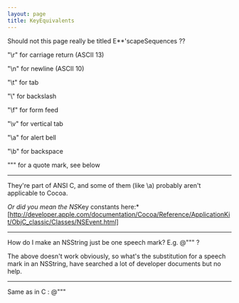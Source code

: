 ```yaml
---
layout: page
title: KeyEquivalents
---
```


Should not this page really be titled E**'scapeSequences ??

"\r" for carriage return (ASCII 13)

"\n" for newline (ASCII 10)

"\t" for tab

"\\" for backslash

"\f" for form feed

"\v" for vertical tab

"\a" for alert bell

"\b" for backspace

"\"" for a quote mark, see below

----

They're part of ANSI C, and some of them (like \a) probably aren't applicable to Cocoa.

*Or did you mean the NS*Key constants here:* [http://developer.apple.com/documentation/Cocoa/Reference/ApplicationKit/ObjC_classic/Classes/NSEvent.html]

----

How do I make an NSString just be one speech mark? E.g. @""" ?

The above doesn't work obviously, so what's the substitution for a speech mark in an NSString, have searched a lot of developer documents but no help.

----

Same as in C : @"\""


